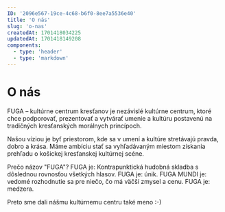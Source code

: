 ```yaml
---
ID: '2096e567-19ce-4c68-b6f0-8ee7a5536e40'
title: 'O nás'
slug: 'o-nas'
createdAt: 1701418034225
updatedAt: 1701418149208
components:
  - type: 'header'
  - type: 'markdown'
---
```


# O nás

FUGA – kultúrne centrum kresťanov je nezávislé kultúrne centrum, ktoré chce podporovať, prezentovať a vytvárať umenie a kultúru postavenú na tradičných kresťanských morálnych princípoch.

Našou víziou je byť priestorom, kde sa v umení a kultúre stretávajú pravda, dobro a krása. Máme ambíciu stať sa vyhľadávaným miestom získania prehľadu o košickej kresťanskej kultúrnej scéne.

Prečo názov "FUGA"?
FUGA je: Kontrapunktická hudobná skladba s dôslednou rovnosťou všetkých hlasov.
FUGA je: únik.
FUGA MUNDI je: vedomé rozhodnutie sa pre niečo, čo má väčší zmysel a cenu.
FUGA je: medzera.

Preto sme dali nášmu kultúrnemu centru také meno :-)
